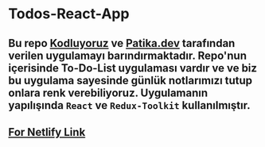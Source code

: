 # Todos-React-App

## Bu repo [Kodluyoruz](https://kodluyoruz.org) ve [Patika.dev](https://patika.dev/tr) tarafından verilen uygulamayı barındırmaktadır. Repo'nun içerisinde To-Do-List uygulaması vardır ve ve biz bu uygulama sayesinde günlük notlarımızı tutup onlara renk verebiliyoruz. Uygulamanın yapılışında `React` ve `Redux-Toolkit` kullanılmıştır.

## [For Netlify Link](https://symphonious-kelpie-1a6539.netlify.app)
